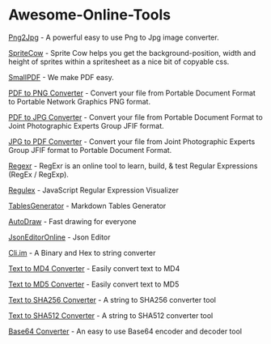 # Awesome-Online-Tools

[Png2Jpg](https://formatswap.com/png2jpg) - A powerful easy to use Png to Jpg image converter.

[SpriteCow](http://www.spritecow.com/) - Sprite Cow helps you get the background-position, width and height of sprites within a spritesheet as a nice bit of copyable css.

[SmallPDF](https://smallpdf.com/) - We make PDF easy.

[PDF to PNG Converter](https://formatswap.com/tools/pdf2png/) - Convert your file from Portable Document Format to Portable Network Graphics PNG format.

[PDF to JPG Converter](https://formatswap.com/tools/pdf2jpg/) - Convert your file from Portable Document Format to Joint Photographic Experts Group JFIF format.

[JPG to PDF Converter](https://formatswap.com/tools/jpg2pdf/) - Convert your file from Joint Photographic Experts Group JFIF format to Portable Document Format.

[Regexr](https://regexr.com/) - RegExr is an online tool to learn, build, & test Regular Expressions (RegEx / RegExp).

[Regulex](https://jex.im/regulex/#!flags=&re=%5E(a%7Cb)*%3F%24) - JavaScript Regular Expression Visualizer

[TablesGenerator](http://www.tablesgenerator.com/markdown_tables) - Markdown Tables Generator

[AutoDraw](https://www.autodraw.com/) - Fast drawing for everyone

[JsonEditorOnline](http://jsoneditoronline.org/) - Json Editor

[Cli.im](https://formatswap.com/tools/string-to-hex-binary-converter/) - A Binary and Hex to string converter

[Text to MD4 Converter](https://formatswap.com/tools/text2md4/) - Easily convert text to MD4

[Text to MD5 Converter](https://formatswap.com/tools/text2md5/) - Easily convert text to MD5

[Text to SHA256 Converter](https://formatswap.com/tools/text2sha256/) - A string to SHA256 converter tool

[Text to SHA512 Converter](https://formatswap.com/tools/text2sha512/) - A string to SHA512 converter tool

[Base64 Converter](https://formatswap.com/tools/base64-converter/) - An easy to use Base64 encoder and decoder tool
